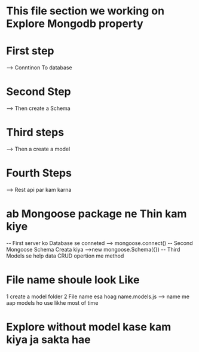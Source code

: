 # This file section we working on Explore Mongodb property 
<!-- ${ By Create a Mongodb notes application } -->
# First step 
--> Conntinon To database
# Second Step 
--> Then create a Schema
# Third steps
--> Then a create a model
# Fourth Steps
--> Rest api par kam karna 





# ab Mongoose package ne Thin kam kiye 
-- First server ko Database se conneted --> mongoose.connect()
-- Second Mongoose Schema Creata kiya -->new mongoose.Schema({})
-- Third Models se help data CRUD opertion me method  























# File name shoule look Like 
1 create a model folder
2 File name esa hoag name.models.js --> name me aap models ho use likhe most of time 



# Explore without model kase kam kiya ja sakta hae 
